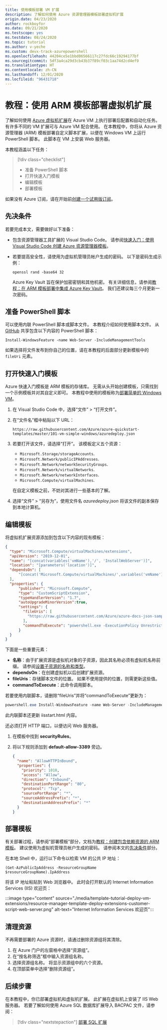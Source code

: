 ```yaml
---
title: 使用模板部署 VM 扩展
description: 了解如何使用 Azure 资源管理器模板部署虚拟机扩展
origin.date: 04/23/2020
author: rockboyfor
ms.date: 09/21/2020
ms.testscope: yes
ms.testdate: 08/24/2020
ms.topic: tutorial
ms.author: v-yeche
ms.custom: devx-track-azurepowershell
ms.openlocfilehash: 44204ce5e1bbd06566117c27fdc66c19294177bf
ms.sourcegitcommit: 5df3a4ca29d3cb43b37f89cf03c1aa74d2cd4ef9
ms.translationtype: HT
ms.contentlocale: zh-CN
ms.lasthandoff: 12/01/2020
ms.locfileid: "96431718"
---
```

<!-- Verify Successfully-->
# <a name="tutorial-deploy-virtual-machine-extensions-with-arm-templates"></a>教程：使用 ARM 模板部署虚拟机扩展

了解如何使用 [Azure 虚拟机扩展](../../virtual-machines/extensions/features-windows.md)在 Azure VM 上执行部署后配置和自动化任务。 有许多不同的 VM 扩展可与 Azure VM 配合使用。 在本教程中，你将从 Azure 资源管理器 (ARM) 模板部署自定义脚本扩展，以便在 Windows VM 上运行 PowerShell 脚本。  此脚本在 VM 上安装 Web 服务器。

本教程涵盖以下任务：

> [!div class="checklist"]
> * 准备 PowerShell 脚本
> * 打开快速入门模板
> * 编辑模板
> * 部署模板

如果没有 Azure 订阅，请在开始前[创建一个试用版订阅](https://www.microsoft.com/china/azure/index.html?fromtype=cn)。

## <a name="prerequisites"></a>先决条件

若要完成本文，需要做好以下准备：

* 包含资源管理器工具扩展的 Visual Studio Code。 请参阅[快速入门：使用 Visual Studio Code 创建 Azure 资源管理器模板](quickstart-create-templates-use-visual-studio-code.md)。
* 若要提高安全性，请使用为虚拟机管理员帐户生成的密码。 以下是密码生成示例：

    ```console
    openssl rand -base64 32
    ```

    Azure Key Vault 旨在保护加密密钥和其他机密。 有关详细信息，请参阅[教程：在 ARM 模板部署中集成 Azure Key Vault](./template-tutorial-use-key-vault.md)。 我们还建议每三个月更新一次密码。

## <a name="prepare-a-powershell-script"></a>准备 PowerShell 脚本

可以使用内联 PowerShell 脚本或脚本文件。  本教程介绍如何使用脚本文件。 从 [GitHub](https://raw.githubusercontent.com/Azure/azure-docs-json-samples/master/tutorial-vm-extension/installWebServer.ps1) 共享包含以下内容的 PowerShell 脚本：

```azurepowershell
Install-WindowsFeature -name Web-Server -IncludeManagementTools
```

如果选择将文件发布到你自己的位置，请在本教程的后面部分更新模板中的 `fileUri` 元素。

## <a name="open-a-quickstart-template"></a>打开快速入门模板

Azure 快速入门模板是 ARM 模板的存储库。 无需从头开始创建模板，只需找到一个示例模板并对其自定义即可。 本教程中使用的模板称为[部署简单的 Windows VM](https://github.com/Azure/azure-quickstart-templates/tree/master/101-vm-simple-windows/)。

1. 在 Visual Studio Code 中，选择“文件” > “打开文件”。 
1. 在“文件名”框中粘贴以下 URL：

    ```url
    https://raw.githubusercontent.com/Azure/azure-quickstart-templates/master/101-vm-simple-windows/azuredeploy.json
    ```

1. 若要打开该文件，请选择“打开”。
    该模板定义五个资源：

    * `Microsoft.Storage/storageAccounts`. 
    * `Microsoft.Network/publicIPAddresses`. 
    * `Microsoft.Network/networkSecurityGroups`.
    * `Microsoft.Network/virtualNetworks`. 
    * `Microsoft.Network/networkInterfaces`. 
    * `Microsoft.Compute/virtualMachines`. 
    
    <!--Not Available on [template reference](https://docs.microsoft.com/azure/templates/Microsoft.Storage/storageAccounts)-->
    <!--Not Available on [template reference](https://docs.microsoft.com/azure/templates/microsoft.network/publicipaddresses)-->
    <!--Not Available on [template reference](https://docs.microsoft.com/azure/templates/microsoft.network/networksecuritygroups).
    <!--Not Available on [template reference](https://docs.microsoft.com/azure/templates/microsoft.network/virtualnetworks)-->
    <!--Not Available on [template reference](https://docs.microsoft.com/azure/templates/microsoft.network/networkinterfaces)-->
    <!--Not Available on [template reference](https://docs.microsoft.com/azure/templates/microsoft.compute/virtualmachines)-->

     在自定义模板之前，不妨对其进行一些基本的了解。

1. 选择“文件” > “另存为”，使用文件名 *azuredeploy.json* 将该文件的副本保存到本地计算机。 

## <a name="edit-the-template"></a>编辑模板

将虚拟机扩展资源添加到包含以下内容的现有模板：

<!--MOONCAKE: CUSTOMIZE-->
<!--Verified successfully with installWebServer.ps1 file in https://raw.githubusercontent.com-->

```json
{
  "type": "Microsoft.Compute/virtualMachines/extensions",
  "apiVersion": "2019-12-01",
  "name": "[concat(variables('vmName'),'/', 'InstallWebServer')]",
  "location": "[parameters('location')]",
  "dependsOn": [
      "[concat('Microsoft.Compute/virtualMachines/',variables('vmName'))]"
  ],
  "properties": {
      "publisher": "Microsoft.Compute",
      "type": "CustomScriptExtension",
      "typeHandlerVersion": "1.7",
      "autoUpgradeMinorVersion":true,
      "settings": {
        "fileUris": [
          "https://raw.githubusercontent.com/Azure/azure-docs-json-samples/master/tutorial-vm-extension/installWebServer.ps1"
        ],
        "commandToExecute": "powershell.exe -ExecutionPolicy Unrestricted -File installWebServer.ps1"
      }
  }
}
```

<!--MOONCAKE: CUSTOMIZE-->

<!--Not Available on  [extension reference](https://docs.microsoft.com/azure/templates/microsoft.compute/virtualmachines/extensions)-->

下面是一些重要元素：

* **名称**：由于扩展资源是虚拟机对象的子资源，因此其名称必须有虚拟机名称前缀。 请参阅[设置子资源的名称和类型](child-resource-name-type.md)。
* **dependsOn**：在创建虚拟机以后创建扩展资源。
* **fileUris**：存储脚本文件的位置。 如果不使用提供的位置，则需更新这些值。
* **commandToExecute**：此命令调用脚本。

若要使用内联脚本，请删除“fileUris”并将“commandToExecute”更新为：

```powershell
powershell.exe Install-WindowsFeature -name Web-Server -IncludeManagementTools && powershell.exe remove-item 'C:\\inetpub\\wwwroot\\iisstart.htm' && powershell.exe Add-Content -Path 'C:\\inetpub\\wwwroot\\iisstart.htm' -Value $('Hello World from ' + $env:computername)
```

此内联脚本还更新 iisstart.html 内容。

还必须打开 HTTP 端口，以便访问 Web 服务器。

1. 在模板中找到 **securityRules**。
1. 将以下规则添加到 **default-allow-3389** 旁边。

    ```json
    {
      "name": "AllowHTTPInBound",
      "properties": {
        "priority": 1010,
        "access": "Allow",
        "direction": "Inbound",
        "destinationPortRange": "80",
        "protocol": "Tcp",
        "sourcePortRange": "*",
        "sourceAddressPrefix": "*",
        "destinationAddressPrefix": "*"
      }
    }
    ```

## <a name="deploy-the-template"></a>部署模板

有关部署过程，请参阅“部署模板”部分，文档为[教程：创建包含依赖资源的 ARM 模板](./template-tutorial-create-templates-with-dependent-resources.md#deploy-the-template)。 建议使用为虚拟机管理员帐户生成的密码。 请参阅本文的[先决条件](#prerequisites)部分。

在本地 Shell 中，运行以下命令以检索 VM 的公共 IP 地址：

```azurepowershell
(Get-AzPublicIpAddress -ResourceGroupName $resourceGroupName).IpAddress
```

将该 IP 地址粘贴到 Web 浏览器中。 此时会打开默认的 Internet Information Services (IIS) 欢迎页：

:::image type="content" source="./media/template-tutorial-deploy-vm-extensions/resource-manager-template-deploy-extensions-customer-script-web-server.png" alt-text="Internet Information Services 欢迎页":::

## <a name="clean-up-resources"></a>清理资源

不再需要部署的 Azure 资源时，请通过删除资源组将其清除。

1. 在 Azure 门户的左窗格中选择“资源组”。
2. 在“按名称筛选”框中输入资源组名称。
3. 选择资源组名称。
    将显示资源组中的六个资源。
4. 在顶部菜单中选择“删除资源组”。

## <a name="next-steps"></a>后续步骤

在本教程中，你已部署虚拟机和虚拟机扩展。 此扩展在虚拟机上安装了 IIS Web 服务器。 若要了解如何使用 Azure SQL 数据库扩展导入 BACPAC 文件，请参阅：

> [!div class="nextstepaction"]
> [部署 SQL 扩展](./template-tutorial-deploy-sql-extensions-bacpac.md)

<!-- Update_Description: update meta properties, wording update, update link -->
